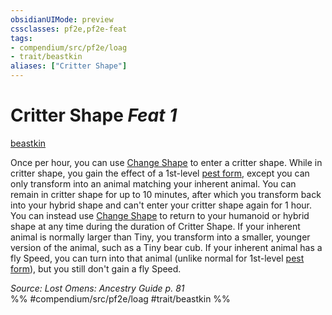 ```yaml
---
obsidianUIMode: preview
cssclasses: pf2e,pf2e-feat
tags:
- compendium/src/pf2e/loag
- trait/beastkin
aliases: ["Critter Shape"]
---
```

# Critter Shape  *Feat 1*  
[beastkin](rules/traits/beastkin-loag.md "Beastkin Ancestry & Heritage Trait")  


Once per hour, you can use [Change Shape](rules/actions/change-shape-beastkin-loag.md) to enter a critter shape. While in critter shape, you gain the effect of a 1st-level [pest form](compendium/spells/pest-form.md), except you can only transform into an animal matching your inherent animal. You can remain in critter shape for up to 10 minutes, after which you transform back into your hybrid shape and can't enter your critter shape again for 1 hour. You can instead use [Change Shape](rules/actions/change-shape-beastkin-loag.md) to return to your humanoid or hybrid shape at any time during the duration of Critter Shape. If your inherent animal is normally larger than Tiny, you transform into a smaller, younger version of the animal, such as a Tiny bear cub. If your inherent animal has a fly Speed, you can turn into that animal (unlike normal for 1st-level [pest form](compendium/spells/pest-form.md)), but you still don't gain a fly Speed.

*Source: Lost Omens: Ancestry Guide p. 81*  
%% #compendium/src/pf2e/loag #trait/beastkin %%